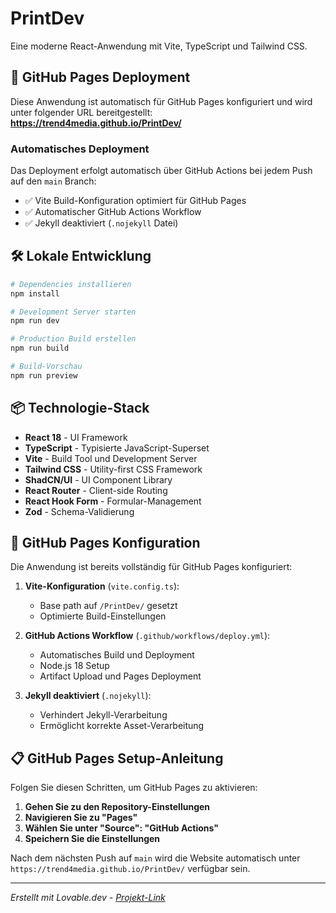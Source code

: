 # PrintDev

Eine moderne React-Anwendung mit Vite, TypeScript und Tailwind CSS.

## 🚀 GitHub Pages Deployment

Diese Anwendung ist automatisch für GitHub Pages konfiguriert und wird unter folgender URL bereitgestellt:
**https://trend4media.github.io/PrintDev/**

### Automatisches Deployment

Das Deployment erfolgt automatisch über GitHub Actions bei jedem Push auf den `main` Branch:
- ✅ Vite Build-Konfiguration optimiert für GitHub Pages
- ✅ Automatischer GitHub Actions Workflow 
- ✅ Jekyll deaktiviert (`.nojekyll` Datei)

## 🛠️ Lokale Entwicklung

```bash
# Dependencies installieren
npm install

# Development Server starten
npm run dev

# Production Build erstellen
npm run build

# Build-Vorschau
npm run preview
```

## 📦 Technologie-Stack

- **React 18** - UI Framework
- **TypeScript** - Typisierte JavaScript-Superset
- **Vite** - Build Tool und Development Server
- **Tailwind CSS** - Utility-first CSS Framework
- **ShadCN/UI** - UI Component Library
- **React Router** - Client-side Routing
- **React Hook Form** - Formular-Management
- **Zod** - Schema-Validierung

## 🔧 GitHub Pages Konfiguration

Die Anwendung ist bereits vollständig für GitHub Pages konfiguriert:

1. **Vite-Konfiguration** (`vite.config.ts`):
   - Base path auf `/PrintDev/` gesetzt
   - Optimierte Build-Einstellungen

2. **GitHub Actions Workflow** (`.github/workflows/deploy.yml`):
   - Automatisches Build und Deployment
   - Node.js 18 Setup
   - Artifact Upload und Pages Deployment

3. **Jekyll deaktiviert** (`.nojekyll`):
   - Verhindert Jekyll-Verarbeitung
   - Ermöglicht korrekte Asset-Verarbeitung

## 📋 GitHub Pages Setup-Anleitung

Folgen Sie diesen Schritten, um GitHub Pages zu aktivieren:

1. **Gehen Sie zu den Repository-Einstellungen**
2. **Navigieren Sie zu "Pages"**
3. **Wählen Sie unter "Source": "GitHub Actions"**
4. **Speichern Sie die Einstellungen**

Nach dem nächsten Push auf `main` wird die Website automatisch unter `https://trend4media.github.io/PrintDev/` verfügbar sein.

---

*Erstellt mit Lovable.dev - [Projekt-Link](https://lovable.dev/projects/30694bfa-ece5-4727-be01-26b6e233f806)*